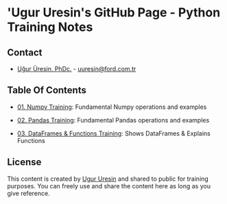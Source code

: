 # 'Ugur Uresin's GitHub Page - Python Training Notes

## Contact
* [Uğur Üresin, PhDc.](https://github.com/ugururesin) - [uuresin@ford.com.tr](mailto:uresinugur35@ford.com.tr)

## Table Of Contents

* [01. Numpy Training](https://github.com/ugururesin/Python_Training/blob/master/01_NumPy.ipynb): Fundamental Numpy operations and examples

* [02. Pandas Training](https://github.com/ugururesin/Python_Training/blob/master/02_Pandas.ipynb): Fundamental Pandas operations and examples

* [03. DataFrames & Functions Training](https://github.com/ugururesin/Python_Training/blob/master/03_DataFrames_and_Functions.ipynb): Shows DataFrames & Explains Functions

## License
This content is created by [Ugur Uresin](mailto:uresinugur35@ford.com.tr) and shared to public for training purposes. You can freely use and share the content here as long as you give reference.
